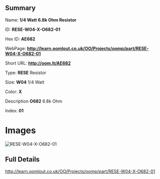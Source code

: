 

## Summary
 
Name: __1/4 Watt 6.8k Ohm Resistor__

ID: __RESE-W04-X-O682-01__

Hex ID: __AE682__

WebPage: __http://learn.oomlout.co.uk/OO/Projects/oomp/part/RESE-W04-X-O682-01__

Short URL: __http://oom.lt/AE682__


Type: __RESE__ Resistor 

Size: __W04__ 1/4 Watt 

Color: __X__  

Description __O682__ 6.8k Ohm 

Index: __01__


 # Images
![RESE-W04-X-O682-01](http://oomlout.com/oomp-gen/parts/RESE-W04-X-O682-01/RESE-W04-X-O682-01_420.jpg)



 ## Full Details

 http://learn.oomlout.co.uk/OO/Projects/oomp/part/RESE-W04-X-O682-01














